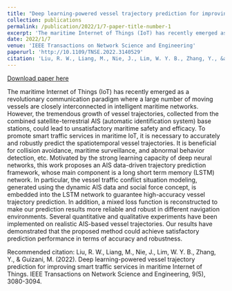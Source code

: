 ```yaml
---
title: "Deep learning-powered vessel trajectory prediction for improving smart traffic services in maritime Internet of Things"
collection: publications
permalink: /publication/2022/1/7-paper-title-number-1
excerpt: 'The maritime Internet of Things (IoT) has recently emerged as a revolutionary communication paradigm where a large number of moving vessels are closely interconnected in intelligent maritime networks. However, the tremendous growth of vessel trajectories, collected from the combined satellite-terrestrial AIS (automatic identification system) base stations, could lead to unsatisfactory maritime safety and efficacy. To promote smart traffic services in maritime IoT, it is necessary to accurately and robustly predict the spatiotemporal vessel trajectories. It is beneficial for collision avoidance, maritime surveillance, and abnormal behavior detection, etc. Motivated by the strong learning capacity of deep neural networks, this work proposes an AIS data-driven trajectory prediction framework, whose main component is a long short term memory (LSTM) network. In particular, the vessel traffic conflict situation modeling, generated using the dynamic AIS data and social force concept, is embedded into the LSTM network to guarantee high-accuracy vessel trajectory prediction. In addition, a mixed loss function is reconstructed to make our prediction results more reliable and robust in different navigation environments. Several quantitative and qualitative experiments have been implemented on realistic AIS-based vessel trajectories. Our results have demonstrated that the proposed method could achieve satisfactory prediction performance in terms of accuracy and robustness.'
date: 2022/1/7
venue: 'IEEE Transactions on Network Science and Engineering'
paperurl: 'http://10.1109/TNSE.2022.3140529'
citation: 'Liu, R. W., Liang, M., Nie, J., Lim, W. Y. B., Zhang, Y., &amp; Guizani, M. (2022). Deep learning-powered vessel trajectory prediction for improving smart traffic services in maritime Internet of Things. IEEE Transactions on Network Science and Engineering, 9(5), 3080-3094.'
---
```


<a href='http://10.1109/TNSE.2022.3140529'>Download paper here</a>

The maritime Internet of Things (IoT) has recently emerged as a revolutionary communication paradigm where a large number of moving vessels are closely interconnected in intelligent maritime networks. However, the tremendous growth of vessel trajectories, collected from the combined satellite-terrestrial AIS (automatic identification system) base stations, could lead to unsatisfactory maritime safety and efficacy. To promote smart traffic services in maritime IoT, it is necessary to accurately and robustly predict the spatiotemporal vessel trajectories. It is beneficial for collision avoidance, maritime surveillance, and abnormal behavior detection, etc. Motivated by the strong learning capacity of deep neural networks, this work proposes an AIS data-driven trajectory prediction framework, whose main component is a long short term memory (LSTM) network. In particular, the vessel traffic conflict situation modeling, generated using the dynamic AIS data and social force concept, is embedded into the LSTM network to guarantee high-accuracy vessel trajectory prediction. In addition, a mixed loss function is reconstructed to make our prediction results more reliable and robust in different navigation environments. Several quantitative and qualitative experiments have been implemented on realistic AIS-based vessel trajectories. Our results have demonstrated that the proposed method could achieve satisfactory prediction performance in terms of accuracy and robustness.

Recommended citation: Liu, R. W., Liang, M., Nie, J., Lim, W. Y. B., Zhang, Y., & Guizani, M. (2022). Deep learning-powered vessel trajectory prediction for improving smart traffic services in maritime Internet of Things. IEEE Transactions on Network Science and Engineering, 9(5), 3080-3094.